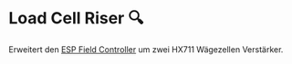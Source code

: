 # Load Cell Riser :mag:

Erweitert den [ESP Field Controller](../) um zwei HX711 Wägezellen Verstärker.
